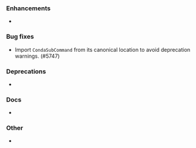 ### Enhancements

* <news item>

### Bug fixes

* Import `CondaSubCommand` from its canonical location to avoid deprecation warnings. (#5747)

### Deprecations

* <news item>

### Docs

* <news item>

### Other

* <news item>
